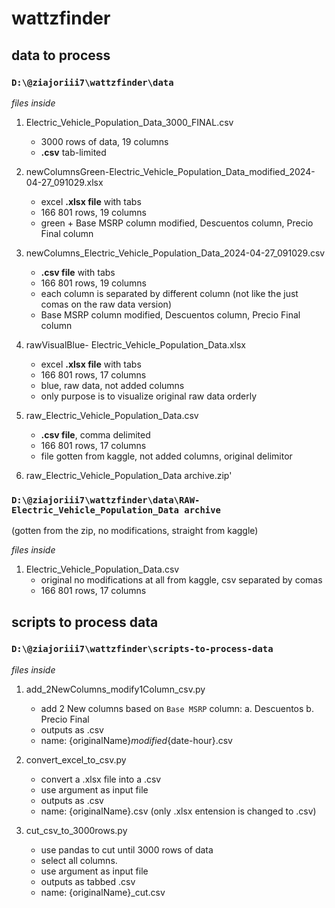 # wattzfinder

## data to process
### `D:\@ziajoriii7\wattzfinder\data`
_files inside_

1. Electric_Vehicle_Population_Data_3000_FINAL.csv
   - 3000 rows of data, 19 columns
   - **.csv** tab-limited

2. newColumnsGreen-Electric_Vehicle_Population_Data_modified_2024-04-27_091029.xlsx
    - excel **.xlsx file** with tabs
    - 166 801 rows, 19 columns 
    - green + Base MSRP column modified, Descuentos column, Precio Final column

3. newColumns_Electric_Vehicle_Population_Data_2024-04-27_091029.csv
    - **.csv file** with tabs
    - 166 801 rows, 19 columns
    - each column is separated by different column (not like the just comas on the raw data version)
    - Base MSRP column modified, Descuentos column, Precio Final column

4. rawVisualBlue- Electric_Vehicle_Population_Data.xlsx
    - excel **.xlsx file** with tabs
    - 166 801 rows, 17 columns 
    - blue, raw data, not added columns
    - only purpose is to visualize original raw data orderly
 
5. raw_Electric_Vehicle_Population_Data.csv
    - **.csv file**, comma delimited
    - 166 801 rows, 17 columns
    - file gotten from kaggle, not added columns, original delimitor
    
6. raw_Electric_Vehicle_Population_Data archive.zip'
### `D:\@ziajoriii7\wattzfinder\data\RAW-Electric_Vehicle_Population_Data archive` 
(gotten from the zip, no modifications, straight from kaggle)

_files inside_
1.  Electric_Vehicle_Population_Data.csv
    - original no modifications at all from kaggle, csv separated by comas
    - 166 801 rows, 17 columns




## scripts to process data
### `D:\@ziajoriii7\wattzfinder\scripts-to-process-data`
_files inside_

1. add_2NewColumns_modify1Column_csv.py
   - add 2 New columns based on `Base MSRP` column: a. Descuentos b. Precio Final
   - outputs as .csv
   - name: {originalName}_modified_{date-hour}.csv

2. convert_excel_to_csv.py
   - convert a .xlsx file into a .csv
   - use argument as input file
   - outputs as .csv
   - name: {originalName}.csv (only .xlsx entension is changed to .csv)
 
3. cut_csv_to_3000rows.py
    - use pandas to cut until 3000 rows of data
    - select all columns.
    - use argument as input file
    - outputs as tabbed .csv
    - name: {originalName}_cut.csv
  




